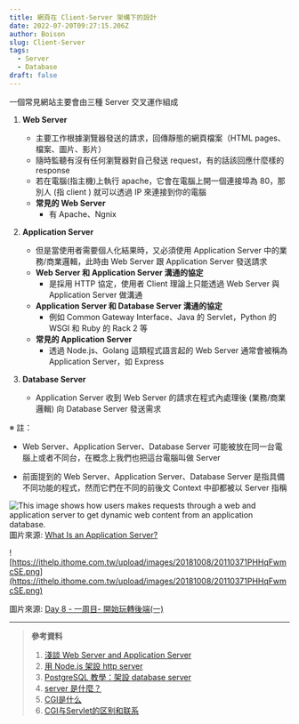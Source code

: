 ```yaml
---
title: 網頁在 Client-Server 架構下的設計
date: 2022-07-20T09:27:15.206Z
author: Boison
slug: Client-Server
tags:
  - Server
  - Database
draft: false
---
```

一個常見網站主要會由三種 Server 交叉運作組成

1. **Web Server**

   * 主要工作根據瀏覽器發送的請求，回傳靜態的網頁檔案（HTML pages、檔案、圖片、影片）
   * 隨時監聽有沒有任何瀏覽器對自己發送 request，有的話該回應什麼樣的 response
   * 若在電腦(指主機)上執行 apache，它會在電腦上開一個連接埠為 80，那別人 (指 client ) 就可以透過 IP 來連接到你的電腦
   * **常見的 Web Server**
     * 有 Apache、Ngnix

2. **Application Server**


   * 但是當使用者需要個人化結果時，又必須使用 Application Server 中的業務/商業邏輯，此時由 Web Server 跟 Application Server 發送請求
   * **Web Server 和 Application Server 溝通的協定**
     * 是採用 HTTP 協定，使用者 Client 理論上只能透過 Web Server 與 Application Server 做溝通
   * **Application Server 和 Database Server 溝通的協定**
     * 例如 Common Gateway Interface、Java 的 Servlet，Python 的 WSGI 和 Ruby 的 Rack 2 等
   * **常見的 Application Server**
     * 透過 Node.js、Golang 這類程式語言起的 Web Server 通常會被稱為 Application Server，如 Express

3. **Database Server**

   * Application Server 收到  Web Server 的請求在程式內處理後 (業務/商業邏輯) 向  Database Server 發送需求

※ 註：

* Web Server、Application Server、Database Server  可能被放在同一台電腦上或者不同台，在概念上我們也把這台電腦叫做 Server

* 前面提到的 Web Server、Application Server、Database Server 是指具備不同功能的程式，然而它們在不同的前後文 Context 中卻都被以 Server 指稱

![This image shows how users makes requests through a web and application server to get dynamic web content from an application database. ](https://www.serverwatch.com/wp-content/uploads/2021/05/Web_App_Flow-02-01-1024x385.png)\
圖片來源: [What Is an Application Server?](https://www.serverwatch.com/guides/application-server/)

![https://ithelp.ithome.com.tw/upload/images/20181008/20110371PHHqFwmcSE.png](https://ithelp.ithome.com.tw/upload/images/20181008/20110371PHHqFwmcSE.png)

圖片來源: [Day 8 - 一周目- 開始玩轉後端(一)](https://ithelp.ithome.com.tw/articles/10200476)

---

> **參考資料**
>
> 1. [淺談 Web Server and Application Server](https://vicxu.medium.com/web-server-and-application-server-5a6d9c940eff)
> 2. [用 Node.js 架設 http server](https://jimmyswebnote.com/node-js-http-server/)
> 3. [PostgreSQL 教學：架設 database server](https://jimmyswebnote.com/postgresql-tutorial/)
> 4. [server 是什麼？](https://jimmyswebnote.com/what-is-server/)
> 5. [CGI是什么](https://www.jianshu.com/p/c4dc22699a42?u_atoken\=ed6517e9-19ff-40e5-acbd-32dc0ae15b8b&u_asession\=01NcIOqo_1ejtvEBGMleqArQ\_-aSQqFQFoS6AO10UhIwQK9jroFTB5Ojs_cHgd4K4BX0KNBwm7Lovlpxjd_P_q4JsKWYrT3W_NKPr8w6oU7K9pV6uAMpqup84e_G4ZUeCtPpcarp92QKzyJKyYjREPlmBkFo3NEHBv0PZUm6pbxQU&u_asig\=058un4ynxXv3LVdcU4rcDeWH6G_I0D2JPUo0HH77NXKTa6gTssotnQpdoA9pz3Xi1WnOBpDfjxsEFKBNYx-43TioKFa4blEi7OgWtrK1mm-LZKuEblCJINow6XmK4hqIMnANmjcUxa-bqEbmqyTwgdRzzImxLKzz84rQTehc0XYW_9JS7q8ZD7Xtz2Ly-b0kmuyAKRFSVJkkdwVUnyHAIJzWHaXwcfAvCJFXBgPzhwb42JajRD9vaB0FW3IY8IN--9WPRPQyB_SKrj-61LB_f61u3h9VXwMyh6PgyDIVSG1W-xljlbH1RboHv1XQ9CWmlXcLvoHMjeznVGgQJUfzM8WRaJD0fGM7bCcmJJqgDtEcDvDtENewUy5OGlVipuZnt8mWspDxyAEEo4kbsryBKb9Q&u_aref\=LQ3n27CBFoayjO%2Bl3FH2JMkVfPw%3D)
> 6. [CGI与Servlet的区别和联系](https://blog.csdn.net/DLUTBruceZhang/article/details/49933357)